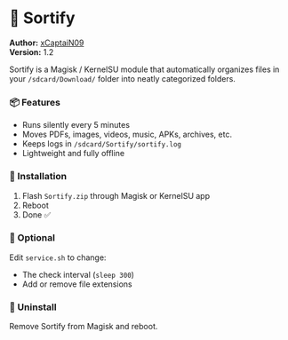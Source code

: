 # 📁 Sortify
**Author:** [xCaptaiN09](https://github.com/xCaptaiN09)  
**Version:** 1.2  

Sortify is a Magisk / KernelSU module that automatically organizes files in your `/sdcard/Download/` folder into neatly categorized folders.

### 📦 Features
- Runs silently every 5 minutes  
- Moves PDFs, images, videos, music, APKs, archives, etc.  
- Keeps logs in `/sdcard/Sortify/sortify.log`  
- Lightweight and fully offline  

### 🧩 Installation
1. Flash `Sortify.zip` through Magisk or KernelSU app  
2. Reboot  
3. Done ✅

### 🔧 Optional
Edit `service.sh` to change:
- The check interval (`sleep 300`)  
- Add or remove file extensions  

### 🧼 Uninstall
Remove Sortify from Magisk and reboot.